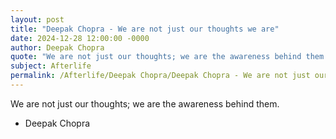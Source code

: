 ```yaml
---
layout: post
title: "Deepak Chopra - We are not just our thoughts we are"
date: 2024-12-28 12:00:00 -0000
author: Deepak Chopra
quote: "We are not just our thoughts; we are the awareness behind them."
subject: Afterlife
permalink: /Afterlife/Deepak Chopra/Deepak Chopra - We are not just our thoughts we are
---
```


We are not just our thoughts; we are the awareness behind them.

- Deepak Chopra
